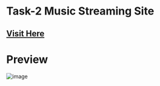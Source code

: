 # Task-2 Music Streaming Site
## <a href="https://sayan-g5.github.io/CodeClause_Web-Development/Task-2-Music_Streaming_Site/">Visit Here</a>
# Preview
![image](https://user-images.githubusercontent.com/102242173/192593654-84525dfb-69ac-487d-bd3a-6434f4dd2523.png)
